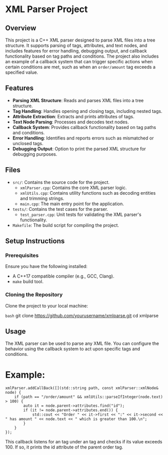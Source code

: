 # XML Parser Project

## Overview

This project is a C++ XML parser designed to parse XML files into a tree structure. It supports parsing of tags, attributes, and text nodes, and includes features for error handling, debugging output, and callback functionality based on tag paths and conditions. The project also includes an example of a callback system that can trigger specific actions when certain conditions are met, such as when an `order/amount` tag exceeds a specified value.

## Features

- **Parsing XML Structure**: Reads and parses XML files into a tree structure.
- **Tag Handling**: Handles opening and closing tags, including nested tags.
- **Attribute Extraction**: Extracts and prints attributes of tags.
- **Text Node Parsing**: Processes and decodes text nodes.
- **Callback System**: Provides callback functionality based on tag paths and conditions.
- **Error Handling**: Identifies and reports errors such as mismatched or unclosed tags.
- **Debugging Output**: Option to print the parsed XML structure for debugging purposes.

## Files

- `src/`: Contains the source code for the project.
  - `xmlParser.cpp`: Contains the core XML parser logic.
  - `xmlUtils.cpp`: Contains utility functions such as decoding entities and trimming strings.
  - `main.cpp`: The main entry point for the application.
- `tests/`: Contains the test cases for the parser.
  - `test_parser.cpp`: Unit tests for validating the XML parser's functionality.
- `Makefile`: The build script for compiling the project.

## Setup Instructions

### Prerequisites

Ensure you have the following installed:
- A C++17 compatible compiler (e.g., GCC, Clang).
- `make` build tool.

### Cloning the Repository

Clone the project to your local machine:

```bash```
git clone https://github.com/yourusername/xmlparse.git
cd xmlparse


## Usage
The XML parser can be used to parse any XML file. You can configure the behavior using the callback system to act upon specific tags and conditions.

# Example:

```
xmlParser.addCallBack([](std::string path, const xmlParser::xmlNode& node) {
    if (path == "/order/amount" && xmlUtils::parseIfInteger(node.text) > 100) {
        auto it = node.parent->attributes.find("id");
        if (it != node.parent->attributes.end()) {
            std::cout << "Order " << it->first << ":" << it->second << " has amount " << node.text << " which is greater than 100.\n";
        }
    }
});
```
This callback listens for an <amount> tag under an <order> tag and checks if its value exceeds 100. If so, it prints the id attribute of the parent order tag.
